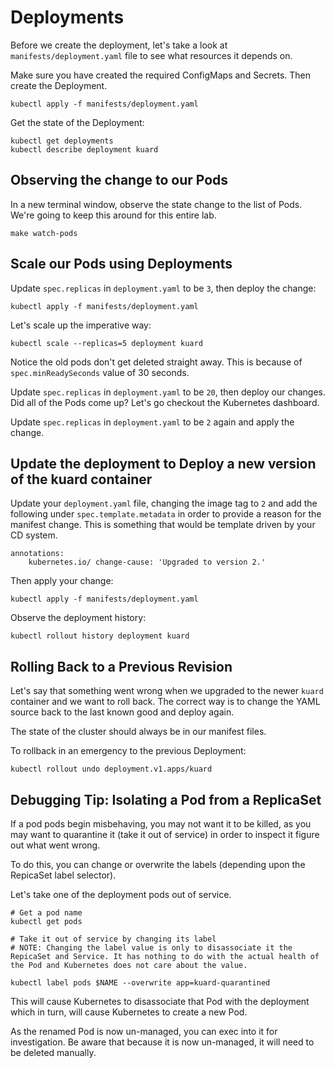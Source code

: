 # Deployments

Before we create the deployment, let's take a look at `manifests/deployment.yaml` file to see what resources it depends on.

Make sure you have created the required ConfigMaps and Secrets. Then create the Deployment.

    kubectl apply -f manifests/deployment.yaml

Get the state of the Deployment:

    kubectl get deployments
    kubectl describe deployment kuard

## Observing the change to our Pods

In a new terminal window, observe the state change to the list of Pods. We're going to keep this around for this entire lab.

    make watch-pods

## Scale our Pods using Deployments

Update `spec.replicas` in `deployment.yaml` to be `3`, then deploy the change:

    kubectl apply -f manifests/deployment.yaml

Let's scale up the imperative way:

    kubectl scale --replicas=5 deployment kuard

Notice the old pods don't get deleted straight away. This is because of `spec.minReadySeconds` value of 30 seconds.

Update `spec.replicas` in `deployment.yaml` to be `20`, then deploy our changes. Did all of the Pods come up? Let's go checkout the Kubernetes dashboard.

Update `spec.replicas` in `deployment.yaml` to be `2` again and apply the change.

## Update the deployment to Deploy a new version of the kuard container

Update your `deployment.yaml` file, changing the image tag to `2` and add the following under `spec.template.metadata` in order to provide a reason for the manifest change. This is something that would be template driven by your CD system.

    annotations:
        kubernetes.io/ change-cause: 'Upgraded to version 2.'

Then apply your change:

    kubectl apply -f manifests/deployment.yaml

Observe the deployment history:

    kubectl rollout history deployment kuard

## Rolling Back to a Previous Revision

Let's say that something went wrong when we upgraded to the newer `kuard` container and we want to roll back. The correct way is to change the YAML source back to the last known good and deploy again. 

The state of the cluster should always be in our manifest files.

To rollback in an emergency to the previous Deployment:

    kubectl rollout undo deployment.v1.apps/kuard

## Debugging Tip: Isolating a Pod from a ReplicaSet

If a pod pods begin misbehaving, you may not want it to be killed, as you may want to quarantine it (take it out of service) in order to inspect it figure out what went wrong.

To do this, you can change or overwrite the labels (depending upon the RepicaSet label selector).

Let's take one of the deployment pods out of service.

    # Get a pod name
    kubectl get pods

    # Take it out of service by changing its label
    # NOTE: Changing the label value is only to disassociate it the
    RepicaSet and Service. It has nothing to do with the actual health of the Pod and Kubernetes does not care about the value.

    kubectl label pods $NAME --overwrite app=kuard-quarantined

This will cause Kubernetes to disassociate that Pod with the deployment which in turn, will cause Kubernetes to create a new Pod. 

As the renamed Pod is now un-managed, you can exec into it for investigation. Be aware that because it is now un-managed, it will need to be deleted manually.

<!-- TODO: 
- Canary
-->